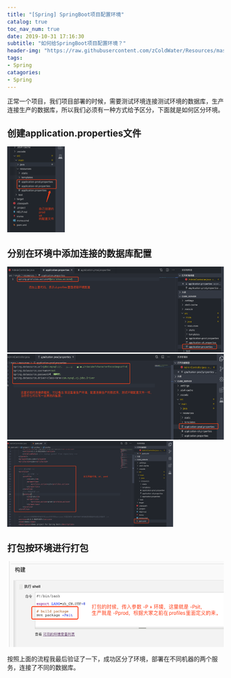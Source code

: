 ```yaml
---
title: "[Spring] SpringBoot项目配置环境"
catalog: true
toc_nav_num: true
date: 2019-10-31 17:16:30
subtitle: "如何给SpringBoot项目配置环境？"
header-img: "https://raw.githubusercontent.com/zColdWater/Resources/master/Images/cover.jpg"
tags:
- Spring
catagories:
- Spring
---
```


正常一个项目，我们项目部署的时候，需要测试环境连接测试环境的数据库，生产连接生产的数据库，所以我们必须有一种方式给予区分，下面就是如何区分环境。  

## 创建application.properties文件

 <img src="https://raw.githubusercontent.com/zColdWater/Resources/master/Images/springenv1.png" height="200" />


## 分别在环境中添加连接的数据库配置

 <img src="https://raw.githubusercontent.com/zColdWater/Resources/master/Images/springenv2.png" height="200" />

 <img src="https://raw.githubusercontent.com/zColdWater/Resources/master/Images/springenv3.png" height="200" />

 <img src="https://raw.githubusercontent.com/zColdWater/Resources/master/Images/springenv4.png" height="200" />



## 打包按环境进行打包

 <img src="https://raw.githubusercontent.com/zColdWater/Resources/master/Images/springenv5.png" height="200" />


按照上面的流程我最后验证了一下，成功区分了环境，部署在不同机器的两个服务，连接了不同的数据库。


